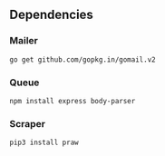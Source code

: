 ## Dependencies

### Mailer
`go get github.com/gopkg.in/gomail.v2`

### Queue
`npm install express body-parser`

### Scraper
`pip3 install praw`
